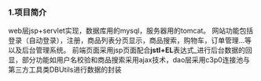 ### 1.项目简介
  web层jsp+servlet实现，数据库用的mysql，服务器用的tomcat。
  网站功能包括登录（自动登录），注册，商品列表分页显示，商品搜索，购物车，订单管理...等以及后台管理系统。
  前端页面采用jsp页面配合**jstl+EL**表达式_进行后台数据的回显，部分功能如用户名校验和商品搜索采用ajax技术，dao层采用c3p0连接池与第三方工具类DBUtils进行数据的封装
